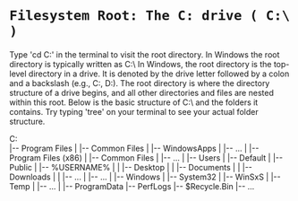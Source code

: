 # `Filesystem Root: The C: drive ( C:\ )` 


Type 'cd C:\' in the terminal to visit the root directory. 
In Windows the root directory is typically written as C:\ 
In Windows, the root directory is the top-level directory in a drive.
It is denoted by the drive letter followed by a colon and a backslash (e.g., C:\, D:\).
The root directory is where the directory structure of a drive begins,
and all other directories and files are nested within this root.
Below is the basic structure of C:\ and the folders it contains.
Try typing 'tree' on your terminal to see your actual folder structure.

C:\
|-- Program Files
|   |-- Common Files
|   |-- WindowsApps
|   |-- ...
|
|-- Program Files (x86)
|   |-- Common Files
|   |-- ...
|
|-- Users
|   |-- Default
|   |-- Public
|   |-- %USERNAME%
|   |   |-- Desktop
|   |   |-- Documents
|   |   |-- Downloads
|   |   |-- ...
|   |-- ...
|
|-- Windows
|   |-- System32
|   |-- WinSxS
|   |-- Temp
|   |-- ...
|
|-- ProgramData
|-- PerfLogs
|-- $Recycle.Bin
|-- ...
